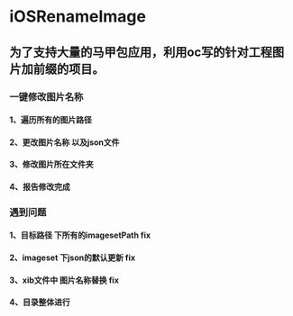 # iOSRenameImage

## 为了支持大量的马甲包应用，利用oc写的针对工程图片加前缀的项目。

### 一键修改图片名称

#### 1、遍历所有的图片路径
#### 2、更改图片名称 以及json文件
#### 3、修改图片所在文件夹
#### 4、报告修改完成

### **遇到问题**

#### 1、目标路径 下所有的imagesetPath 	fix
#### 2、imageset  下json的默认更新		fix
#### 3、xib文件中 图片名称替换 			fix
#### 4、目录整体进行					
